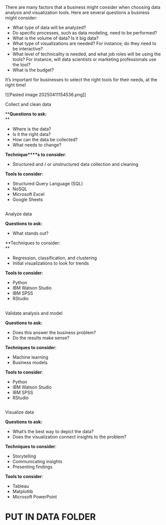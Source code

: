 There are many factors that a business might consider when choosing data analysis and visualization tools. Here are several questions a business might consider:

- What type of data will be analyzed?
- Do specific processes, such as data modeling, need to be performed?
- What is the volume of data? Is it big data?
- What type of visualizations are needed? For instance, do they need to be interactive?
- What level of technicality is needed, and what job roles will be using the tools? For instance, will data scientists or marketing professionals use the tool?
- What is the budget?

It’s important for businesses to select the right tools for their needs, at the right time!

![[Pasted image 20250411154536.png]]

Collect and clean data

****Questions to ask:**  
**

- Where is the data?
- Is it the right data?
- How can the data be collected?
- What needs to change?

**Technique****s to consider**:

- Structured and / or unstructured data collection and cleaning

**Tools to consider**:

- Structured Query Language (SQL)
- NoSQL
- Microsoft Excel
- Google Sheets
## 

Analyze data

****Questions to ask:****

- What stands out?

**Techniques to consider:  
**

- Regression, classification, and clustering
- Initial visualizations to look for trends

**Tools to consider**:

- Python
- IBM Watson Studio
- IBM SPSS
- RStudio

## 

Validate analysis and model

**Questions to ask:** 

- Does this answer the business problem?
- Do the results make sense?

**Techniques to consider**:

- Machine learning
- Business models

**Tools to consider**:

- Python
- IBM Watson Studio
- IBM SPSS
- RStudio
## 

Visualize data

**Questions to ask:** 

- What’s the best way to depict the data?
- Does the visualization connect insights to the problem?

**Techniques to consider**:

- Storytelling
- Communicating insights
- Presenting findings

**Tools to consider**:

- Tableau
- Matplotlib
- Microsoft PowerPoint

# PUT IN DATA FOLDER
